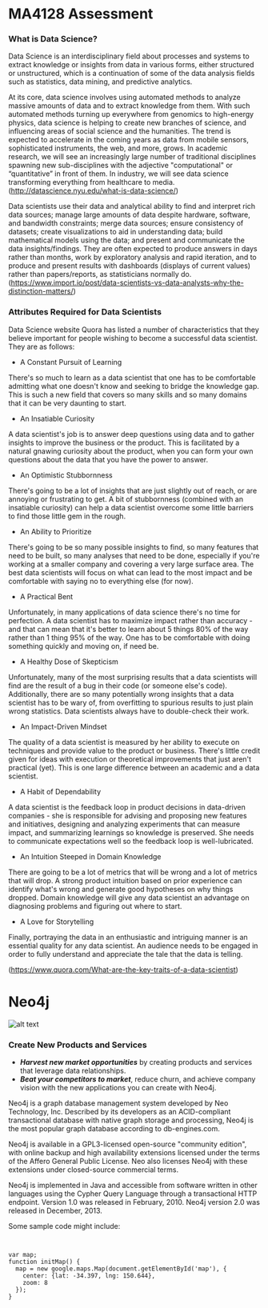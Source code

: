 MA4128 Assessment
=================================
### What is Data Science?

Data Science is an interdisciplinary field about processes and systems to extract knowledge or insights from data in various forms, either structured or unstructured, which is a continuation of some of the data analysis fields such as statistics, data mining, and predictive analytics.

At its core, data science involves using automated methods to analyze massive amounts of data and to extract knowledge from them. With such automated methods turning up everywhere from genomics to high-energy physics, data science is helping to create new branches of science, and influencing areas of social science and the humanities. The trend is expected to accelerate in the coming years as data from mobile sensors, sophisticated instruments, the web, and more, grows. In academic research, we will see an increasingly large number of traditional disciplines spawning new sub-disciplines with the adjective "computational" or “quantitative” in front of them. In industry, we will see data science transforming everything from healthcare to media. (http://datascience.nyu.edu/what-is-data-science/)

Data scientists use their data and analytical ability to find and interpret rich data sources; manage large amounts of data despite hardware, software, and bandwidth constraints; merge data sources; ensure consistency of datasets; create visualizations to aid in understanding data; build mathematical models using the data; and present and communicate the data insights/findings. They are often expected to produce answers in days rather than months, work by exploratory analysis and rapid iteration, and to produce and present results with dashboards (displays of current values) rather than papers/reports, as statisticians normally do. (https://www.import.io/post/data-scientists-vs-data-analysts-why-the-distinction-matters/)

### Attributes Required for Data Scientists

Data Science website Quora has listed a number of characteristics that they believe important for people wishing to become a successful data scientist. They are as follows:

- A Constant Pursuit of Learning

There's so much to learn as a data scientist that one has to be comfortable admitting what one doesn't know and seeking to bridge the knowledge gap. This is such a new field that covers so many skills and so many domains that it can be very daunting to start.

- An Insatiable Curiosity

A data scientist's job is to answer deep questions using data and to gather insights to improve the business or the product. This is facilitated by a natural gnawing curiosity about the product, when you can form your own questions about the data that you have the power to answer.

- An Optimistic Stubbornness

There's going to be a lot of insights that are just slightly out of reach, or are annoying or frustrating to get. A bit of stubbornness (combined with an insatiable curiosity) can help a data scientist overcome some little barriers to find those little gem in the rough.

- An Ability to Prioritize

There's going to be so many possible insights to find, so many features that need to be built, so many analyses that need to be done, especially if you're working at a smaller company and covering a very large surface area. The best data scientists will focus on what can lead to the most impact and be comfortable with saying no to everything else (for now).

- A Practical Bent

Unfortunately, in many applications of data science there's no time for perfection. A data scientist has to maximize impact rather than accuracy - and that can mean that it's better to learn about 5 things 80% of the way rather than 1 thing 95% of the way. One has to be comfortable with doing something quickly and moving on, if need be.

- A Healthy Dose of Skepticism

Unfortunately, many of the most surprising results that a data scientists will find are the result of a bug in their code (or someone else's code). Additionally, there are so many potentially wrong insights that a data scientist has to be wary of, from overfitting to spurious results to just plain wrong statistics. Data scientists always have to double-check their work.

- An Impact-Driven Mindset

The quality of a data scientist is measured by her ability to execute on techniques and provide value to the product or business. There's little credit given for ideas with execution or theoretical improvements that just aren't practical (yet). This is one large difference between an academic and a data scientist.

- A Habit of Dependability

A data scientist is the feedback loop in product decisions in data-driven companies - she is responsible for advising and proposing new features and initiatives, designing and analyzing experiments that can measure impact, and summarizing learnings so knowledge is preserved. She needs to communicate expectations well so the feedback loop is well-lubricated.

- An Intuition Steeped in Domain Knowledge

There are going to be a lot of metrics that will be wrong and a lot of metrics that will drop. A strong product intuition based on prior experience can identify what's wrong and generate good hypotheses on why things dropped. Domain knowledge will give any data scientist an advantage on diagnosing problems and figuring out where to start.

- A Love for Storytelling

Finally, portraying the data in an enthusiastic and intriguing manner is an essential quality for any data scientist. An audience needs to be engaged in order to fully understand and appreciate the tale that the data is telling.

(https://www.quora.com/What-are-the-key-traits-of-a-data-scientist)

Neo4j
=================================

![alt text](http://neo4j.com/wp-content/themes/neo4jweb/assets/images/neo4j-logo-2015.png)

### Create New Products and Services

- ***Harvest new market opportunities*** by creating products and services that leverage data relationships.
- ***Beat your competitors to market***, reduce churn, and achieve company vision with the new applications you can create with Neo4j.

Neo4j is a graph database management system developed by Neo Technology, Inc. Described by its developers as an ACID-compliant transactional database with native graph storage and processing, Neo4j is the most popular graph database according to db-engines.com.

Neo4j is available in a GPL3-licensed open-source "community edition", with online backup and high availability extensions licensed under the terms of the Affero General Public License. Neo also licenses Neo4j with these extensions under closed-source commercial terms.

Neo4j is implemented in Java and accessible from software written in other languages using the Cypher Query Language through a transactional HTTP endpoint. Version 1.0 was released in February, 2010. Neo4j version 2.0 was released in December, 2013.

Some sample code might include:

<pre><code>

var map;
function initMap() {
  map = new google.maps.Map(document.getElementById('map'), {
    center: {lat: -34.397, lng: 150.644},
    zoom: 8
  });
}

</code></pre>
